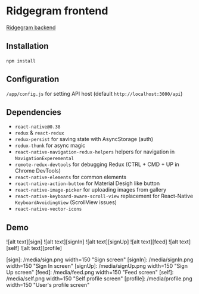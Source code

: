 # Ridgegram frontend
[Ridgegram backend](https://github.com/skoob13/ridgegram_backend)
## Installation
`npm install`

## Configuration
`/app/config.js` for setting API host (default `http://localhost:3000/api`)

## Dependencies
* `react-native@0.38`
* `redux` & `react-redux`
* `redux-persist` for saving state with AsyncStorage (auth)
* `redux-thunk` for async magic
* `react-native-navigation-redux-helpers` helpers for navigation in `NavigationExperemental`
* `remote-redux-devtools` for debugging Redux (CTRL + CMD + UP in Chrome DevTools)
* `react-native-elements` for common elements
* `react-native-action-button` for Material Desigh like button
* `react-native-image-picker` for uploading images from gallery
* `react-native-keyboard-aware-scroll-view` replacement for React-Native `KeyboardAvoidingView` (ScrollView issues)
* `react-native-vector-icons`

## Demo
![alt text][sign]
![alt text][signIn]
![alt text][signUp]
![alt text][feed]
![alt text][self]
![alt text][profile]

[sign]: /media/sign.png width=150 "Sign screen"
[signIn]: /media/signIn.png width=150 "Sign In screen"
[signUp]: /media/signUp.png width=150 "Sign Up screen"
[feed]: /media/feed.png width=150 "Feed screen"
[self]: /media/self.png width=150 "Self profile screen"
[profile]: /media/profile.png width=150 "User's profile screen"
